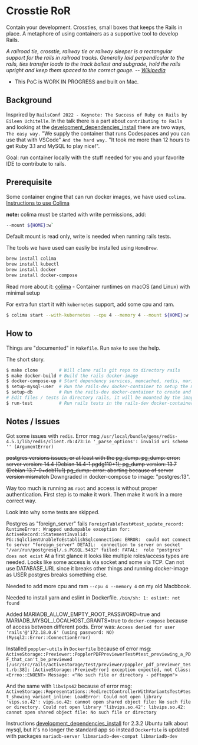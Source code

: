 # Crosstie RoR

Contain your development.
Crossties, small boxes that keeps the Rails in place.
A metaphore of using containers as a supportive tool to develop Rails.

_A railroad tie, crosstie, railway tie or railway sleeper is a rectangular support for the rails in railroad tracks. Generally laid perpendicular to the rails, ties transfer loads to the track ballast and subgrade, hold the rails upright and keep them spaced to the correct gauge. -- [Wikipedia](https://en.wikipedia.org/wiki/Railroad_tie)_

* This PoC is WORK IN PROGRESS and built on Mac.

## Background

Insprired by `RailsConf 2022 - Keynote: The Success of Ruby on Rails by Eileen Uchitelle`.
In the talk there is a part about `contributing to Rails`
and looking at the [development_dependencies_install](https://guides.rubyonrails.org/development_dependencies_install.html)
there are two ways, `The easy way.`
"We supply the container that runs Codespaces and you can use that with VSCode"
`And the hard way.`
"It took me more than 12 hours to get Ruby 3.1 and MySQL to play nice!".

Goal: run container locally with the stuff needed for you and your favorite IDE to contribute to rails.

## Prerequisite

Some container engine that can run docker images, we have used `colima`.
[Instructions to use Colima](https://smallsharpsoftwaretools.com/tutorials/use-colima-to-run-docker-containers-on-macos/)

**note:** colima must be started with write permissions, add:

```bash
--mount ${HOME}:w`
````

Default mount is read only, write is needed when running rails tests.

The tools we have used can easliy be installed using `HomeBrew`.

```bash
brew install colima
brew install kubectl
brew install docker
brew install docker-compose
```

Read more about it:
[colima](https://github.com/abiosoft/colima) - Container runtimes on macOS (and Linux) with minimal setup

For extra fun start it with `kubernetes` support, add some cpu and ram.

```bash
$ colima start --with-kubernetes --cpu 4 --memory 4 --mount ${HOME}:w
```

## How to

Things are "documented" in `Makefile`.
Run `make` to see the help.

The short story.

```bash
$ make clone        # Will clone rails git repo to directory rails
$ make docker-build # Build the rails docker-image
$ docker-compose-up # Start dependency services, memcached, redis, mariadb, postgresql
$ setup-mysql-user  # Run the rails-dev docker-container to setup the mysql db (mariadb)
$ setup-db          # Run the rails-dev docker-container to create and build databases
# Edit files / tests in directory rails, it will be mounted by the image.
$ run-test          # Run rails tests in the rails-dev docker-container towards services in docker-compose
```

## Notes / Issues

Got some issues with `redis`. Error msg
`/usr/local/bundle/gems/redis-4.5.1/lib/redis/client.rb:473:in '_parse_options': invalid uri scheme '' (ArgumentError)`

~~postgres versions issues, or at least with the pg_dump. pg_dump: error: server version: 14.4 (Debian 14.4-1.pgdg110+1); pg_dump version: 13.7 (Debian 13.7-0+deb11u1)
pg_dump: error: aborting because of server version mismatch~~ Downgraded in docker-compose to image: "postgres:13".

Way too much is running as `root` and access is without proper authentication.
First step is to make it work.
Then make it work in a more correct way.

Look into why some tests are skipped.

Postgres as "foreign_server" fails `ForeignTableTest#test_update_record:
RuntimeError: Wrapped undumpable exception for: ActiveRecord::StatementInvalid: PG::SqlclientUnableToEstablishSqlconnection: ERROR:  could not connect to server "foreign_server"
DETAIL:  connection to server on socket "/var/run/postgresql/.s.PGSQL.5432" failed: FATAL:  role "postgres" does not exist`
At a first glance it looks like multiple roles/access types are needed. Looks like some access is via socket and some via TCP. Can not use DATABASE_URL since it breaks other things and running docker-image as USER postgres breaks something else.

Needed to add more cpu and ram `--cpu 4 --memory 4` on my old Macbbook.

Needed to install yarn and eslint in Dockerfile. `/bin/sh: 1: eslint: not found`

Added MARIADB_ALLOW_EMPTY_ROOT_PASSWORD=true and MARIADB_MYSQL_LOCALHOST_GRANTS=true to `docker-compose`
because of access between different pods. Error was: `Access denied for user 'rails'@'172.18.0.6' (using password: NO) (Mysql2::Error::ConnectionError)`

Installed `poppler-utils` in `Dockerfile`
because of error msg: `ActiveStorage::Previewer::PopplerPDFPreviewerTest#test_previewing_a_PDF_that_can't_be_previewed [/usr/src/rails/activestorage/test/previewer/poppler_pdf_previewer_test.rb:38]:
[ActiveStorage::PreviewError] exception expected, not
Class: <Errno::ENOENT>
Message: <"No such file or directory - pdftoppm">`

And the same with `libvips42` because of error msg: `ActiveStorage::Representations::RedirectControllerWithVariantsTest#test_showing_variant_inline:
LoadError: Could not open library 'vips.so.42': vips.so.42: cannot open shared object file: No such file or directory.
Could not open library 'libvips.so.42': libvips.so.42: cannot open shared object file: No such file or directory`

Instructions [development_dependencies_install](https://guides.rubyonrails.org/development_dependencies_install.html) for 2.3.2 Ubuntu talk about mysql, but it's no longer the standard app so instead `Dockerfile` is updated with packages
`mariadb-server
libmariadb-dev-compat
libmariadb-dev`
